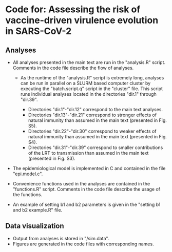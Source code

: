 # Code for: Assessing the risk of vaccine-driven virulence evolution in SARS-CoV-2
## Analyses

  * All analyses presented in the main text are run in the "analysis.R" script. Comments in the code file describe the flow of analyses.
    * As the runtime of the "analysis.R" script is extremely long, analyses can be run in parallel on a SLURM based computer cluster by executing the "batch.script.q" script in the "cluster" file. This script runs individual analyses located in the directories "dir.1" through "dir.39".

      * Directories "dir.1"-"dir.12" correspond to the main text analyses.
      * Directories "dir.13"-"dir.21" correspond to stronger effects of natural immunity than assumed in the main text (presented in Fig. S5).
      * Directories "dir.22"-"dir.30" correspond to weaker effects of natural immunity than assumed in the main text (presented in Fig. S4).
      * Directories "dir.31"-"dir.39" correspond to smaller contributions of the LRT to transmission than assumed in the main text (presented in Fig. S3).
        
  * The epidemiological model is implemented in C and contained in the file "epi.model.c".
  * Convenience functions used in the analyses are contained in the "functions.R" script. Comments in the code file describe the usage of the functions.
  * An example of setting b1 and b2 parameters is given in the "setting b1 and b2 example.R" file.
## Data visualization
  * Output from analyses is stored in "/sim.data".
  * Figures are generated in the code files with corresponding names.
